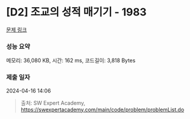 # [D2] 조교의 성적 매기기 - 1983 

[문제 링크](https://swexpertacademy.com/main/code/problem/problemDetail.do?contestProbId=AV5PwGK6AcIDFAUq) 

### 성능 요약

메모리: 36,080 KB, 시간: 162 ms, 코드길이: 3,818 Bytes

### 제출 일자

2024-04-16 14:06



> 출처: SW Expert Academy, https://swexpertacademy.com/main/code/problem/problemList.do